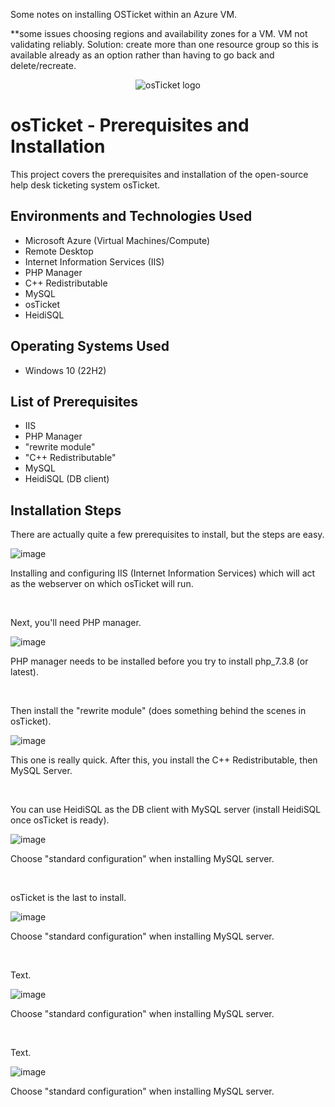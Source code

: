 Some notes on installing OSTicket within an Azure VM.

**some issues choosing regions and availability zones for a VM. VM not validating reliably.
Solution: create more than one resource group so this is available already as an option rather than having to go back and delete/recreate.

<p align="center">
<img src="https://i.imgur.com/Clzj7Xs.png" alt="osTicket logo"/>
</p>

<h1>osTicket - Prerequisites and Installation</h1>
This project covers the prerequisites and installation of the open-source help desk ticketing system osTicket.<br />


<h2>Environments and Technologies Used</h2>

- Microsoft Azure (Virtual Machines/Compute)
- Remote Desktop
- Internet Information Services (IIS)
- PHP Manager
- C++ Redistributable
- MySQL
- osTicket
- HeidiSQL

<h2>Operating Systems Used </h2>

- Windows 10</b> (22H2)

<h2>List of Prerequisites</h2>

- IIS
- PHP Manager
- "rewrite module"
- "C++ Redistributable"
- MySQL
- HeidiSQL (DB client)


<h2>Installation Steps</h2>
<p>There are actually quite a few prerequisites to install, but the steps are easy.</p>

![image](https://github.com/lcccodes/osticket-install/assets/171904823/a18f124b-b556-48cc-b05f-a47f8918f77b)


<p>
Installing and configuring IIS (Internet Information Services) which will act as the webserver on which osTicket will run.
</p>
<br />

<p>
Next, you'll need PHP manager. 

![image](https://github.com/lcccodes/osticket-install/assets/171904823/ca3981b7-66c0-4830-a2b9-89c3ecb02d9d)


</p>
<p>
PHP manager needs to be installed before you try to install php_7.3.8 (or latest).
</p>
<br />

<p>
Then install the "rewrite module" (does something behind the scenes in osTicket).

![image](https://github.com/lcccodes/osticket-install/assets/171904823/2cc07698-d5c7-4f34-ab8b-42557e31875b)


</p>
<p>
This one is really quick. After this, you install the C++ Redistributable, then MySQL Server.
</p>
<br />

<p>
You can use HeidiSQL as the DB client with MySQL server (install HeidiSQL once osTicket is ready).

  ![image](https://github.com/lcccodes/osticket-install/assets/171904823/ceeba0a8-a85a-4d69-b1ec-c4724ed48dff)

</p>
<p>
Choose "standard configuration" when installing MySQL server.
</p>
<br />

<p>
osTicket is the last to install.

  ![image](https://github.com/lcccodes/osticket-install/assets/171904823/ceeba0a8-a85a-4d69-b1ec-c4724ed48dff)

</p>
<p>
Choose "standard configuration" when installing MySQL server.
</p>
<br />

<p>
Text.

  ![image](https://github.com/lcccodes/osticket-install/assets/171904823/ceeba0a8-a85a-4d69-b1ec-c4724ed48dff)

</p>
<p>
Choose "standard configuration" when installing MySQL server.
</p>
<br />

<p>
Text.

  ![image](https://github.com/lcccodes/osticket-install/assets/171904823/ceeba0a8-a85a-4d69-b1ec-c4724ed48dff)

</p>
<p>
Choose "standard configuration" when installing MySQL server.
</p>
<br />
